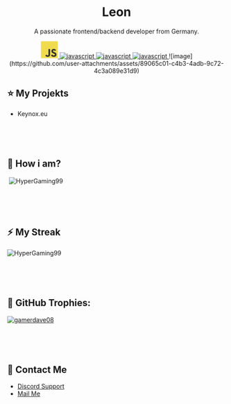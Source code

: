 
<h1 align="center">Leon</h1>
<p align="center">A passionate frontend/backend developer from Germany.</p>
<p align="center">
<a href="https://developer.mozilla.org/en-US/docs/Web/JavaScript" target="_blank" rel="noreferrer"> <img src="https://raw.githubusercontent.com/devicons/devicon/master/icons/javascript/javascript-original.svg" alt="javascript" width="40" height="40"/> </a>
 <a href="https://developer.mozilla.org/en-US/docs/Web/JavaScript" target="_blank" rel="noreferrer"> <img src="https://cdn.jsdelivr.net/gh/devicons/devicon/icons/java/java-original.svg" alt="javascript" width="40" height="40"/> </a>
  <a href="https://developer.mozilla.org/en-US/docs/Web/JavaScript" target="_blank" rel="noreferrer"> <img src="https://cdn.jsdelivr.net/gh/devicons/devicon/icons/typescript/typescript-original.svg" alt="javascript" width="40" height="40"/> </a>
    <a href="https://developer.mozilla.org/en-US/docs/Web/JavaScript" target="_blank" rel="noreferrer"> <img src="https://cdn.jsdelivr.net/gh/devicons/devicon/icons/rect/rect-original.svg" alt="javascript" width="40" height="40"/> </a>![image](https://github.com/user-attachments/assets/89065c01-c4b3-4adb-9c72-4c3a089e31d9)


## :star: My Projekts
- Keynox.eu


<br/><br/><br/>

## :hear_no_evil:  How i am?  
<p>&nbsp;<img align="center" src="https://github-readme-stats.vercel.app/api?username=HyperGaming99&show_icons=true&locale=en" alt="HyperGaming99" /></p>
<br/><br/><br/>

## :zap:  My Streak
<p><img align="center" src="https://github-readme-streak-stats.herokuapp.com/?user=HyperGaming99" alt="HyperGaming99" /></p>

  
<br/><br/><br/>
## :tada:  GitHub Trophies:
<p align="left"> <a href="https://github.com/ryo-ma/github-profile-trophy"><img src="https://github-profile-trophy.vercel.app/?username=HyperGaming99" alt="gamerdave08" /></a> </p>
<br/><br/><br/>

## :clap:  Contact Me
- [Discord Support](https://discord.com/users/925802573506674729)<br/>
- [Mail Me](mailto:aro_l@northsoft.eu)<br/>
<!-- - [My Discord](https://discord.com/users/859094822391513088) -->
<br/><br/><br/>


